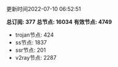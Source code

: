 更新时间2022-07-10 06:52:51

**总订阅: 377**
**总节点: 16034**
**有效节点: 4749**
- trojan节点: 424
- ss节点: 1837
- ssr节点: 201
- v2ray节点: 2287

